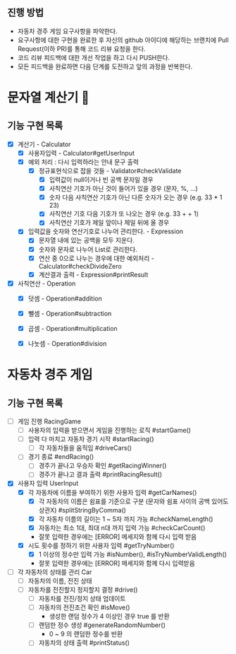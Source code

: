## 진행 방법
* 자동차 경주 게임 요구사항을 파악한다.
* 요구사항에 대한 구현을 완료한 후 자신의 github 아이디에 해당하는 브랜치에 Pull Request(이하 PR)를 통해 코드 리뷰 요청을 한다.
* 코드 리뷰 피드백에 대한 개선 작업을 하고 다시 PUSH한다.
* 모든 피드백을 완료하면 다음 단계를 도전하고 앞의 과정을 반복한다.

# 문자열 계산기 🧮
## 기능 구현 목록
- [x] 계산기 - Calculator
  - [x] 사용자입력 - Calculator#getUserInput
  - [x] 예외 처리 : 다시 입력하라는 안내 문구 출력 
    - [x] 정규표현식으로 잡을 것들 - Validator#checkValidate
      - [x] 입력값이 null이거나 빈 공백 문자일 경우
      - [x] 사칙연산 기호가 아닌 것이 들어가 있을 경우 (문자, %, ...)
      - [x] 숫자 다음 사칙연산 기호가 아닌 다른 숫자가 오는 경우 (e.g. 33 * 1 23)
      - [x] 사칙연산 기호 다음 기호가 또 나오는 경우 (e.g. 33 + + 1)
      - [x] 사칙연산 기호가 제일 앞이나 제일 뒤에 올 경우
  - [x] 입력값을 숫자와 연산기호로 나누어 관리한다. - Expression
    - [x] 문자열 내에 있는 공백을 모두 지운다. 
    - [x] 숫자와 문자로 나누어 List로 관리한다.
    - [x] 연산 중 0으로 나누는 경우에 대한 예외처리 - Calculator#checkDivideZero
    - [x] 계산결과 출력 - Expression#printResult
- [x] 사칙연산 - Operation
    - [x] 덧셈 - Operation#addition
    - [x] 뺄셈 - Operation#subtraction
    - [x] 곱셈 - Operation#multiplication
    - [x] 나눗셈 - Operation#division


# 자동차 경주 게임
## 기능 구현 목록 
- [ ] 게임 진행    RacingGame
  - [ ] 사용자의 입력을 받으면서 게임을 진행하는 로직   #startGame()
  - [ ] 입력 다 마치고 자동차 경기 시작   #startRacing()
    - [ ] 각 자동차들을 움직임   #driveCars()
  - [ ] 경기 종료   #endRacing()
    - [ ] 경주가 끝나고 우승자 확인   #getRacingWinner()
    - [ ] 경주가 끝나고 결과 출력   #printRacingResult()

- [X] 사용자 입력   UserInput
  - [X] 각 자동차에 이름을 부여하기 위한 사용자 입력   #getCarNames()
    - [X] 각 자동차의 이름은 쉼표를 기준으로 구분 (문자와 쉼표 사이의 공백 있어도 상관X)   #splitStringByComma()
    - [X] 각 자동차 이름의 길이는 1 ~ 5자 까지 가능   #checkNameLength()
    - [X] 자동차는 최소 1대, 최대 n대 까지 입력 가능   #checkCarCount()
    - 잘못 입력한 경우에는 [ERROR] 메세지와 함께 다시 입력 받음
  - [X] 시도 횟수를 정하기 위한 사용자 입력   #getTryNumber()
    - [X] 1 이상의 정수만 입력 가능   #isNumber(), #isTryNumberValidLength()
    - 잘못 입력한 경우에는 [ERROR] 메세지와 함께 다시 입력받음

- [ ] 각 자동차의 상태를 관리   Car
  - [ ] 자동차의 이름, 전진 상태 
  - [ ] 자동차를 전진할지 정지할지 결정   #drive()
    - [ ] 자동차를 전진/정지 상태 업데이트
    - [ ] 자동차의 전진조건 확인   #isMove()
      - 생성한 랜덤 정수가 4 이상인 경우 true 를 반환
    - [ ] 랜덤한 정수 생성   #generateRandomNumber()
      - 0 ~ 9 의 랜덤한 정수를 반환
    - [ ] 자동차의 상태 출력   #printStatus()
